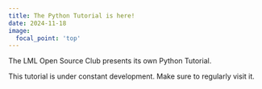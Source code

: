 ```yaml
---
title: The Python Tutorial is here!
date: 2024-11-18
image:
  focal_point: 'top'
---
```


The LML Open Source Club presents its own Python Tutorial. 

<!--more-->

This tutorial is under constant development. Make sure to regularly visit it.
